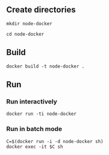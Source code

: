 ## Create directories

```
mkdir node-docker
```

```
cd node-docker
```

## Build

```
docker build -t node-docker .
```


## Run



### Run interactively

```
docker run -ti node-docker
```
### Run in batch mode

```
C=$(docker run -i -d node-docker sh)
docker exec -it $C sh

```


